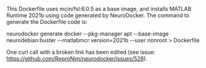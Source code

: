 This Dockerfile uses mcin/fsl:6.0.5 as a base image, and installs MATLAB Runtime 2021b using code generated by NeuroDocker. The command to generate the Dockerfile code is:

neurodocker generate docker --pkg-manager apt --base-image neurodebian:buster --matlabmcr version=2021b --user nonroot > Dockerfile

One curl call with a broken link has been edited (see issue: https://github.com/ReproNim/neurodocker/issues/528).
